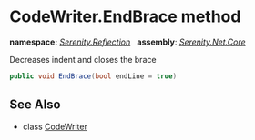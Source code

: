 # CodeWriter.EndBrace method
**namespace:** *[Serenity.Reflection](../../README.md#serenity.reflection-namespace)*   **assembly**: *[Serenity.Net.Core](../../README.md)*

Decreases indent and closes the brace

```csharp
public void EndBrace(bool endLine = true)
```

## See Also

* class [CodeWriter](../CodeWriter.md)